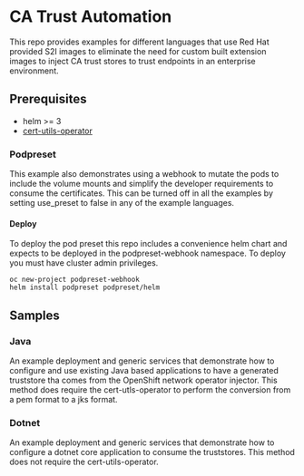 # CA Trust Automation
This repo provides examples for different languages that use Red Hat provided S2I images to eliminate the need for custom built extension images to inject CA trust stores to trust endpoints in an enterprise environment.

## Prerequisites
* helm >= 3
* [cert-utils-operator](https://github.com/redhat-cop/cert-utils-operator)

### Podpreset

This example also demonstrates using a webhook to mutate the pods to include the volume mounts and simplify the developer requirements to consume the certificates.  This can be turned off in all the examples by setting use_preset to false in any of the example languages.

#### Deploy

To deploy the pod preset this repo includes a convenience helm chart and expects to be deployed in the podpreset-webhook namespace.  To deploy you must have cluster admin privileges.

```
oc new-project podpreset-webhook
helm install podpreset podpreset/helm
```

## Samples

### Java
An example deployment and generic services that demonstrate how to configure and use existing Java based applications to have a generated truststore tha comes from the OpenShift network operator injector.  This method does require the cert-utls-operator to perform the conversion from a pem format to a jks format.

### Dotnet
An example deployment and generic services that demonstrate how to configure a dotnet core application to consume the truststores.  This method does not require the cert-utils-operator.
